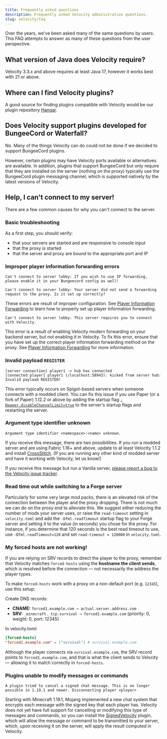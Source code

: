 ```yaml
---
title: Frequently asked questions
description: Frequently asked Velocity administration questions.
slug: velocity/faq
---
```


Over the years, we've been asked many of the same questions by users. This FAQ attempts to answer as
many of these questions from the user perspective.

## What version of Java does Velocity require?

Velocity 3.3.x and above requires at least Java 17, however it works best with 21 or above.

## Where can I find Velocity plugins?

A good source for finding plugins compatible with Velocity would be our plugin repository
[Hangar](https://hangar.papermc.io/?page=0&platform=VELOCITY).

## Does Velocity support plugins developed for BungeeCord or Waterfall?

No. Many of the things Velocity can do could not be done if we decided to support BungeeCord
plugins.

However, certain plugins may have Velocity ports available or alternatives are available. In
addition, plugins that support BungeeCord but only require that they are installed on the server
(nothing on the proxy) typically use the BungeeCord plugin messaging channel, which is supported
natively by the latest versions of Velocity.

## Help, I can't connect to my server!

There are a few common causes for why you can't connect to the server.

### Basic troubleshooting

As a first step, you should verify:

- that your servers are started and are responsive to console input
- that the proxy is started
- that the server and proxy are bound to the appropriate port and IP

### Improper player information forwarding errors

```
Can't connect to server lobby: If you wish to use IP forwarding, please enable it in your Bungeecord config as well!
```

```
Can't connect to server lobby: Your server did not send a forwarding request to the proxy. Is it set up correctly?
```

These errors are result of improper configuration. See
[Player Information Forwarding](/velocity/player-information-forwarding) to learn how to properly set up player information
forwarding.

```
Can't connect to server lobby: This server requires you to connect with Velocity.
```

This error is a result of enabling Velocity modern forwarding on your backend server, but not
enabling it in Velocity. To fix this error, ensure that you have set up the correct player
information forwarding method on the proxy. See [Player Information Forwarding](/velocity/player-information-forwarding) for
more information.

### Invalid payload `REGISTER`

```
[server connection] player1 -> hub has connected
[connected player] player1 (/localhost:58943): kicked from server hub: Invalid payload REGISTER!
```

This error typically occurs on Spigot-based servers when someone connects with a modded client. You
can fix this issue if you use Paper (or a fork of Paper) 1.12.2 or above by adding the startup flag
[`-Dpaper.disableChannelLimit=true`](/paper/reference/system-properties#paperdisablechannellimit)
to the server's startup flags and restarting the server.

### Argument type identifier unknown

```
Argument type identifier <namespace>:<name> unknown.
```

If you receive this message, there are two possibilities. If you run a modded server and are using
Fabric 1.16+ and above, update to at least Velocity 1.1.2 and install
[CrossStitch](https://www.curseforge.com/minecraft/mc-mods/crossstitch). (If you are running any
other kind of modded server and have it working with Velocity, let us know!)

If you receive this message but run a Vanilla server,
[please report a bug to the Velocity issue tracker](https://github.com/PaperMC/Velocity/issues/new).

### Read time out while switching to a Forge server

Particularly for some very large mod packs, there is an elevated risk of the connection between the
player and the proxy dropping. There is not much we can do on the proxy end to alleviate this. We
suggest either reducing the number of mods your server uses, or raise the `read-timeout` setting in
`velocity.toml` and add the `-Dfml.readTimeout` startup flag to your Forge server and setting it to
the value (in seconds) you chose for the proxy. For instance, if you determine that 120 seconds is
the best read timeout to use, use `-Dfml.readTimeout=120` and set `read-timeout = 120000` in
`velocity.toml`.

### My forced hosts are not working!

If you are relying on SRV records to direct the player to the proxy, remember that Velocity matches `forced-hosts` using the **hostname the client sends**, which is resolved before the connection — not necessarily the address the player types.

To make `forced-hosts` work with a proxy on a non-default port (e.g. `12345`), use this setup:

Create DNS records:
- **CNAME:** `forced1.example.com → actual.server.address.com`
- **SRV:** `_minecraft._tcp.survival → forced1.example.com` (priority: 0, weight: 0, port: 12345)

In velocity.toml:
```toml
[forced-hosts]
"forced1.example.com" = ["survival"] # survival.example.com
```

Although the player connects via `survival.example.com`, the SRV record points to `forced1.example.com`, and that is what the client sends to Velocity — allowing it to match correctly in `forced-hosts`.

### Plugins unable to modify messages or commands

```
A plugin tried to cancel a signed chat message. This is no longer possible in 1.19.1 and newer. Disconnecting player <player>
```

Starting with Minecraft 1.19.1, Mojang implemented a new chat system that encrypts each message with
the signed key that each player has. Velocity does not yet have full support for cancelling or modifying
this type of messages and commands, so you can install the [SignedVelocity](https://hangar.papermc.io/4drian3d/SignedVelocity) plugin,
which will allow the message or command to be transmitted to your server, which, upon receiving it on the server,
will apply the result computed in Velocity.
